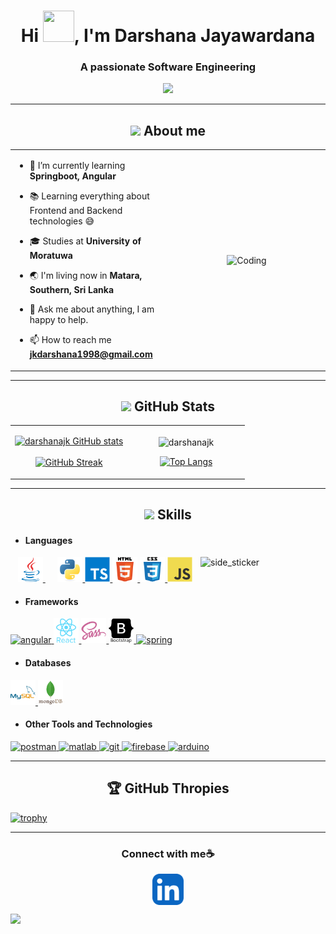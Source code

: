  
<h1 align="center">Hi <img src="https://raw.githubusercontent.com/nixin72/nixin72/master/wave.gif" width="50px" height="50px"></img>, I'm Darshana Jayawardana</h1>
<h3 align="center">A passionate Software Engineering</h3>


<p align="center"> <img src="https://readme-typing-svg.herokuapp.com/?lines=Welcome+to+my+GitHub+Profile!&center=true&width=360&height=30"> </p>

-----------------------------------------------------------------------------------------------------------------------------------------------------------------------------
<h2 align="center"><picture><img src = "https://github.com/7oSkaaa/7oSkaaa/blob/main/Images/about_me.gif?raw=true" width = 30px></picture> About me</h2>

<table align="center">
<tr border="none">
<td width="50%" align="left">

- 🌱 I’m currently learning **Springboot, Angular**
  
- 📚 Learning everything about Frontend and Backend technologies 😅
  
- 🎓 Studies at **University of Moratuwa**

- :earth_asia: I'm living now in **Matara, Southern, Sri Lanka**

- 💬  Ask me about anything, I am happy to help.
  
- 📫 How to reach me **jkdarshana1998@gmail.com**
 
</td>
<td width="50%" align="center">
<img align="center" alt="Coding" width="450" src="https://repository-images.githubusercontent.com/588181932/e36ec678-7984-4cdd-8e4c-a3932772ff8e">
</td>
</tr>
</table>

------------------------------------------------------------------------------------------------------------------------------------------------------------------------------
  
<h2 align="center"><picture> <img src = "https://github.com/7oSkaaa/7oSkaaa/blob/main/Images/Statistics.gif?raw=true" width = 30px>  </picture> GitHub Stats</h2>

<table align="center">
<tr border="none">
<td width="50%" align="center">
  
  [![darshanajk GitHub stats](https://github-readme-stats.vercel.app/api?username=darshanajk&theme=algolia)](https://github.com/darshanajk/github-readme-stats)
  <br></br>
  [![GitHub Streak](https://github-readme-streak-stats.herokuapp.com?user=darshanajk&theme=algolia&date_format=M%20j%5B%2C%20Y%5D)](https://git.io/streak-stats)
</td>
<td width="50%" align="center">
  <p align="center"> <img src="https://komarev.com/ghpvc/?username=darshanajk&label=Profile%20views&color=0e75b6&style=flat" alt="darshanajk" /> </p>
 
  [![Top Langs](https://github-readme-stats.vercel.app/api/top-langs/?username=darshanajk&theme=algolia)](https://github.com/darshanajk/github-readme-stats)
  
  </td>
</tr>
</table>



------------------------------------------------------------------------------------------------------------------------------------------------------------------------------
<h2 align="center"> <img src = "https://media2.giphy.com/media/QssGEmpkyEOhBCb7e1/giphy.gif?cid=ecf05e47a0n3gi1bfqntqmob8g9aid1oyj2wr3ds3mg700bl&rid=giphy.gif" width = 32px> Skills </h2>


- <h4> Languages </h4>
 <span> 
    &nbsp;&nbsp;
    <a href="https://www.java.com" target="_blank" rel="noreferrer"> 
    <img src="https://raw.githubusercontent.com/devicons/devicon/master/icons/java/java-original.svg" alt="java" width="40" height="40"/> </a>&nbsp;&nbsp;&nbsp;&nbsp;    
    <a href="https://www.python.org" target="_blank" rel="noreferrer"> 
    <img src="https://raw.githubusercontent.com/devicons/devicon/master/icons/python/python-original.svg" alt="python" width="40" height="40"/> </a> 
    <a href="https://www.typescriptlang.org/" target="_blank" rel="noreferrer"> 
    <img src="https://raw.githubusercontent.com/devicons/devicon/master/icons/typescript/typescript-original.svg" alt="typescript" width="40" height="40"/> </a>
    <a href="https://www.w3.org/html/" target="_blank" rel="noreferrer"> 
    <img src="https://raw.githubusercontent.com/devicons/devicon/master/icons/html5/html5-original-wordmark.svg" alt="html5" width="40" height="40"/> </a> 
    <a href="https://www.w3schools.com/css/" target="_blank" rel="noreferrer"> 
    <img src="https://raw.githubusercontent.com/devicons/devicon/master/icons/css3/css3-original-wordmark.svg" alt="css3" width="40" height="40"/> </a>
    <a href="https://developer.mozilla.org/en-US/docs/Web/JavaScript" target="_blank" rel="noreferrer"> 
    <img src="https://raw.githubusercontent.com/devicons/devicon/master/icons/javascript/javascript-original.svg" alt="javascript" width="40" height="40"/> </a> 
</span>

<img align="right" width=200px height=200px alt="side_sticker" src="https://media.giphy.com/media/TEnXkcsHrP4YedChhA/giphy.gif" />


- <h4>  Frameworks </h4>
 <span>
  <a href="https://angular.io" target="_blank" rel="noreferrer"> 
  <img src="https://angular.io/assets/images/logos/angular/angular.svg" alt="angular" width="40" height="40"/> </a> 
  <a href="https://reactjs.org/" target="_blank" rel="noreferrer"> 
  <img src="https://raw.githubusercontent.com/devicons/devicon/master/icons/react/react-original-wordmark.svg" alt="react" width="40" height="40"/> </a> 
  <a href="https://sass-lang.com" target="_blank" rel="noreferrer"> 
  <img src="https://raw.githubusercontent.com/devicons/devicon/master/icons/sass/sass-original.svg" alt="sass" width="40" height="40"/> </a> 
  <a href="https://getbootstrap.com" target="_blank" rel="noreferrer"> 
  <img src="https://raw.githubusercontent.com/devicons/devicon/master/icons/bootstrap/bootstrap-plain-wordmark.svg" alt="bootstrap" width="40" height="40"/> </a>   
  <a href="https://spring.io/" target="_blank" rel="noreferrer"> 
  <img src="https://www.vectorlogo.zone/logos/springio/springio-icon.svg" alt="spring" width="40" height="40"/> </a> 
</span>

- <h4> Databases </h4>
 <span>
   <a href="https://www.mysql.com/" target="_blank" rel="noreferrer"> 
   <img src="https://raw.githubusercontent.com/devicons/devicon/master/icons/mysql/mysql-original-wordmark.svg" alt="mysql" width="40" height="40"/> </a> 
   <a href="https://www.mongodb.com/" target="_blank" rel="noreferrer"> 
   <img src="https://raw.githubusercontent.com/devicons/devicon/master/icons/mongodb/mongodb-original-wordmark.svg" alt="mongodb" width="40" height="40"/> </a> 
</span>

- <h4> Other Tools and Technologies </h4>
 <span>
   <a href="https://postman.com" target="_blank" rel="noreferrer"> 
   <img src="https://www.vectorlogo.zone/logos/getpostman/getpostman-icon.svg" alt="postman" width="40" height="40"/> </a> 
   <a href="https://www.mathworks.com/" target="_blank" rel="noreferrer"> 
   <img src="https://upload.wikimedia.org/wikipedia/commons/2/21/Matlab_Logo.png" alt="matlab" width="40" height="40"/> </a>
   <a href="https://git-scm.com/" target="_blank" rel="noreferrer"> 
   <img src="https://www.vectorlogo.zone/logos/git-scm/git-scm-icon.svg" alt="git" width="40" height="40"/> </a> 
   <a href="https://firebase.google.com/" target="_blank" rel="noreferrer"> 
   <img src="https://www.vectorlogo.zone/logos/firebase/firebase-icon.svg" alt="firebase" width="40" height="40"/> </a> 
   <a href="https://www.arduino.cc/" target="_blank" rel="noreferrer"> 
   <img src="https://cdn.worldvectorlogo.com/logos/arduino-1.svg" alt="arduino" width="40" height="40"/> </a> 
</span>



------------------------------------------------------------------------------------------------------------------------------------------------------------------------------
<h2 align="center">  🏆 GitHub Thropies </h2>


[![trophy](https://github-profile-trophy.vercel.app/?username=darshanajk)](https://github.com/darshanajk/github-profile-trophy)




------------------------------------------------------------------------------------------------------------------------------------------------------------------------------
 
<h3 align="center">Connect with me☕</h3>

<p align="center">
<a href="https://www.linkedin.com/in/darshana-jayawardana/" target="blank"><img align="center" src="https://github.com/tandpfun/skill-icons/blob/main/icons/LinkedIn.svg" alt="darshanajk" height="50" width="50" /></a>
 
</p>

  



<!--horizontal divider(gradiant)-->
<img src="https://user-images.githubusercontent.com/73097560/115834477-dbab4500-a447-11eb-908a-139a6edaec5c.gif">
